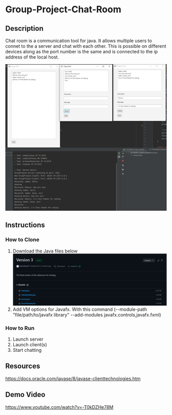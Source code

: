 # Group-Project-Chat-Room
## Description ##
Chat room is a communication tool for java. It allows multiple users to connet to the a server and chat with each other. 
This is possible on different devices along as the port number is the same and is connected to the ip address of the local host.

![alt text](https://github.com/JadenNgoOT/Group-Project-Chat-Room-/blob/main/ProjectImage.png?raw=true)

## Instructions ##
### How to Clone ###
1) Download the Java files below
![alt text](https://github.com/JadenNgoOT/Group-Project-Chat-Room-/blob/main/Download.png?raw=true)
2) Add VM options for Javafx. With this command (--module-path "file/path/to/javafx library" --add-modules javafx.controls,javafx.fxml)

### How to Run ###
1) Launch server
2) Launch client(s)
3) Start chatting

## Resources ##
https://docs.oracle.com/javase/8/javase-clienttechnologies.htm

## Demo Video ##
https://www.youtube.com/watch?v=-T0kDZHe78M
